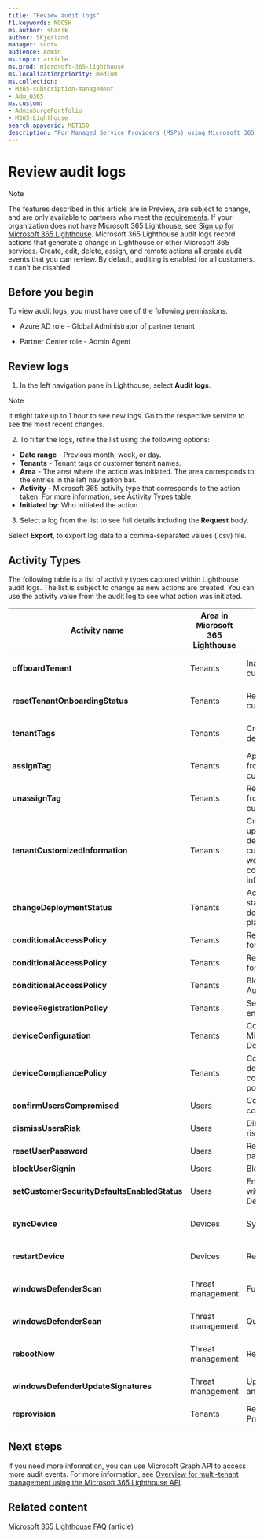 ```yaml
---
title: "Review audit logs"
f1.keywords: NOCSH
ms.author: sharik
author: SKjerland
manager: scotv
audience: Admin
ms.topic: article
ms.prod: microsoft-365-lighthouse
ms.localizationpriority: medium
ms.collection:
- M365-subscription-management
- Adm_O365
ms.custom:
- AdminSurgePortfolio
- M365-Lighthouse                         
search.appverid: MET150
description: "For Managed Service Providers (MSPs) using Microsoft 365 Lighthouse, learn how to review audit logs."
---
```


# Review audit logs

> [!NOTE]
> The features described in this article are in Preview, are subject to change, and are only available to partners who meet the [requirements](m365-lighthouse-requirements.md). If your organization does not have Microsoft 365 Lighthouse, see [Sign up for Microsoft 365 Lighthouse](m365-lighthouse-sign-up.md).
Microsoft 365 Lighthouse audit logs record actions that generate a change in Lighthouse or other Microsoft 365 services. Create, edit, delete, assign, and remote actions all create audit events that you can review. By default, auditing is enabled for all customers. It can't be disabled.

## Before you begin

To view audit logs, you must have one of the following permissions:

- Azure AD role - Global Administrator of partner tenant

- Partner Center role - Admin Agent

## Review logs

1. In the left navigation pane in Lighthouse, select **Audit logs**.

> [!NOTE]
> It might take up to 1 hour to see new logs. Go to the respective service to see the most recent changes.

2. To filter the logs, refine the list using the following options:

- **Date range** - Previous month, week, or day.
- **Tenants** - Tenant tags or customer tenant names.
- **Area** - The area where the action was initiated. The area corresponds to the entries in the left navigation bar.
- **Activity** - Microsoft 365 activity type that corresponds to the action taken. For more information, see Activity Types table.
- **Initiated by**: Who initiated the action.

3. Select a log from the list to see full details including the **Request** body.

Select **Export**, to export log data to a comma-separated values (.csv) file.

## Activity Types

The following table is a list of activity types captured within Lighthouse audit logs. The list is subject to change as new actions are created. You can use the activity value from the audit log to see what action was initiated.

| Activity name    | Area in Microsoft 365 Lighthouse | Action initiated  | Service impacted           |
|------------------|----------------------------------|-------------------|----------------------------|
|**offboardTenant**        | Tenants          | Inactivate a customer  | Microsoft 365 Lighthouse   |
|**resetTenantOnboardingStatus**              | Tenants                          | Reactive a customer                                              | Microsoft 365 Lighthouse   |
| **tenantTags**                               | Tenants                          | Create or delete a tag                                           | Microsoft 365 Lighthouse   |
|**assignTag**                                | Tenants                          | Apply a tag from a customer                                      | Microsoft 365 Lighthouse   |
|**unassignTag**                              | Tenants                          | Remove a tag from a customer                                    | Microsoft 365 Lighthouse   |
|**tenantCustomizedInformation**              | Tenants                          | Create, update, or delete customer website or contact information | Microsoft 365 Lighthouse   |
|**changeDeploymentStatus**                   | Tenants                          | Action plan status for a deployment plan                        | Microsoft 365 Lighthouse   |
| **conditionalAccessPolicy**                  | Tenants                          | Require MFA for admins                                           | Azure AD                   |
| **conditionalAccessPolicy**                  | Tenants                          | Require MFA for users                                           | Azure AD                   |
| **conditionalAccessPolicy**                  | Tenants                          | Block Legacy Authentication                                      | Azure AD                   |
| **deviceRegistrationPolicy**                 | Tenants                          | Set up device enrollment                                         | Azure AD                   |
|**deviceConfiguration**                      | Tenants                          | Configure Microsoft Defender                                     | Microsoft Endpoint Manager |
| **deviceCompliancePolicy**                   | Tenants                          | Configure a device compliance policy                             | Microsoft Endpoint Manager |
| **confirmUsersCompromised**                  | Users                            | Confirm user compromised                                        | Azure AD                   |
| **dismissUsersRisk**                         | Users                            | Dismiss user risk                                                | Azure AD                   |
| **resetUserPassword**                        | Users                            | Reset password                                                   | Azure AD                   |
| **blockUserSignin**                          | Users                            | Block sign-in                                                     | Azure AD                   |
| **setCustomerSecurityDefaultsEnabledStatus** | Users                            | Enable MFA with Security Defaults                               | Azure AD                   |
| **syncDevice**                               | Devices                          | Sync                                                             | Microsoft Endpoint Manager |
|**restartDevice**                            | Devices                          | Restart                                                          | Microsoft Endpoint Manager |
| **windowsDefenderScan**                      | Threat management                | Full scan                                                       | Microsoft Endpoint Manager |
| **windowsDefenderScan**                      | Threat management                | Quick scan                                                       | Microsoft Endpoint Manager |
| **rebootNow**                                | Threat management                | Reboot                                                           | Microsoft Endpoint Manager |
| **windowsDefenderUpdateSignatures**          | Threat management                | Update antivirus                                                | Microsoft Endpoint Manager |
| **reprovision**                              | Tenants                          | Retry Provisioning                                               | Windows 365                |

## Next steps

If you need more information, you can use Microsoft Graph API to access more audit events. For more information, see [Overview for multi-tenant management using the Microsoft 365 Lighthouse API](/graph/managedtenants-concept-overview).

## Related content

[Microsoft 365 Lighthouse FAQ](m365-lighthouse-faq.yml) (article)
